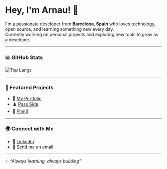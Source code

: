 # Hey, I'm Arnau! 👋

I'm a passionate developer from **Barcelona, Spain** who loves technology, open source, and learning something new every day.  
Currently working on personal projects and exploring new tools to grow as a developer.

---

### 📊 GitHub Stats
![Top Langs](https://github-readme-stats.vercel.app/api/top-langs/?username=arnau-sala&layout=compact&theme=blue_navy)  


---

### 📌 Featured Projects
- 🔗 [My Portfolio](https://arnau-sala.github.io/portfolio/)  
- ♟️ [Pass Side](https://github.com/arnau-sala/pass-side)  
- 🎉 [PlanB](https://github.com/arnau-sala/planB)  

---

### 🌍 Connect with Me
- 💼 [LinkedIn](https://www.linkedin.com/in/arnau-sala-araujo/)  
- 📧 [Send me an email](mailto:arnausalaaraujo@gmail.com)

---

✨ _“Always learning, always building”_
